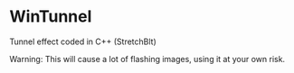# WinTunnel
Tunnel effect coded in C++ (StretchBlt)

Warning: This will cause a lot of flashing images, using it at your own risk.
